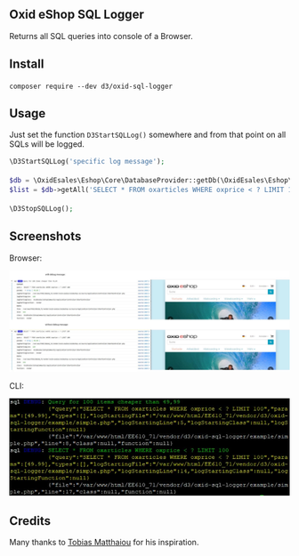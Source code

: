 Oxid eShop SQL Logger
---------------------

Returns all SQL queries into console of a Browser.

## Install

`composer require --dev d3/oxid-sql-logger`

## Usage

Just set the function `D3StartSQLLog()` somewhere and from that point on all SQLs will be logged.

```php
\D3StartSQLLog('specific log message');

$db = \OxidEsales\Eshop\Core\DatabaseProvider::getDb(\OxidEsales\Eshop\Core\DatabaseProvider::FETCH_MODE_ASSOC);
$list = $db->getAll('SELECT * FROM oxarticles WHERE oxprice < ? LIMIT 100', [49.99]);

\D3StopSQLLog();
```

## Screenshots

Browser:

![Example all sqls](https://raw.githubusercontent.com/d3datadevelopment/oxid-sql-logger/master/img/screenshot-a.jpg)

CLI:

![Example CLI](https://raw.githubusercontent.com/d3datadevelopment/oxid-sql-logger/master/img/screenshot-cli.jpg)

## Credits

Many thanks to [Tobias Matthaiou](https://github.com/TumTum/oxid-sql-logger) for his inspiration.